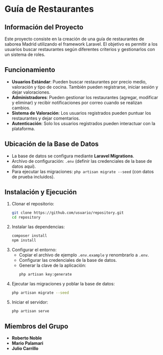 # Guía de Restaurantes

## Información del Proyecto
Este proyecto consiste en la creación de una guía de restaurantes de saborea Madrid utilizando el framework Laravel. El objetivo es permitir a los usuarios buscar restaurantes según diferentes criterios y gestionarlos con un sistema de roles.

## Funcionamiento
- **Usuarios Estándar**: Pueden buscar restaurantes por precio medio, valoración y tipo de cocina. También pueden registrarse, iniciar sesión y dejar valoraciones.
- **Administradores**: Pueden gestionar los restaurantes (agregar, modificar y eliminar) y recibir notificaciones por correo cuando se realizan cambios.
- **Sistema de Valoración**: Los usuarios registrados pueden puntuar los restaurantes y dejar comentarios.
- **Autenticación**: Solo los usuarios registrados pueden interactuar con la plataforma.

## Ubicación de la Base de Datos
- La base de datos se configura mediante **Laravel Migrations**.
- Archivo de configuración: `.env` (definir las credenciales de la base de datos aquí).
- Para ejecutar las migraciones: `php artisan migrate --seed` (con datos de prueba incluidos).

## Instalación y Ejecución
1. Clonar el repositorio:  
   ```bash
   git clone https://github.com/usuario/repository.git
   cd repository
   ```
2. Instalar las dependencias:  
   ```bash
   composer install
   npm install
   ```
3. Configurar el entorno:
   - Copiar el archivo de ejemplo `.env.example` y renombrarlo a `.env`.
   - Configurar las credenciales de la base de datos.
   - Generar la clave de la aplicación:  
     ```bash
     php artisan key:generate
     ```
4. Ejecutar las migraciones y poblar la base de datos:
   ```bash
   php artisan migrate --seed
   ```
5. Iniciar el servidor:
   ```bash
   php artisan serve
   ```

## Miembros del Grupo
- **Roberto Noble**
- **Mario Palamari**
- **Julio Carrillo**
